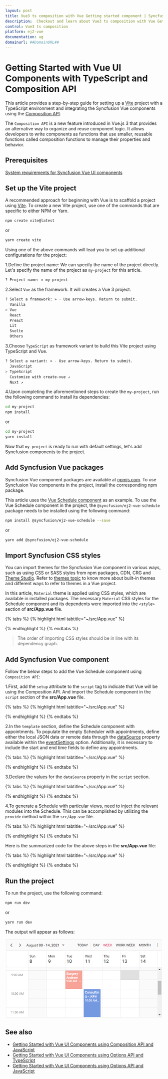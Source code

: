```yaml
---
layout: post
title: Vue3 ts composition with Vue Getting started component | Syncfusion
description:  Checkout and learn about Vue3 ts composition with Vue Getting started component of Syncfusion Essential JS 2 and more details.
control: Vue3 ts composition 
platform: ej2-vue
documentation: ug
domainurl: ##DomainURL##
---
```


# Getting Started with Vue UI Components with TypeScript and Composition API

This article provides a step-by-step guide for setting up a [Vite](https://vitejs.dev/) project with a TypeScript environment and integrating the Syncfusion Vue components using the [Composition API](https://vuejs.org/guide/introduction.html#composition-api).

The `Composition API` is a new feature introduced in Vue.js 3 that provides an alternative way to organize and reuse component logic. It allows developers to write components as functions that use smaller, reusable functions called composition functions to manage their properties and behavior.

## Prerequisites

[System requirements for Syncfusion Vue UI components](../system-requirements)

## Set up the Vite project

A recommended approach for beginning with Vue is to scaffold a project using [Vite](https://vitejs.dev/). To create a new Vite project, use one of the commands that are specific to either NPM or Yarn.

```bash
npm create vite@latest
```

or

```bash
yarn create vite
```

Using one of the above commands will lead you to set up additional configurations for the project:

1.Define the project name: We can specify the name of the project directly. Let's specify the name of the project as `my-project` for this article.

```bash
? Project name: » my-project
```

2.Select `Vue` as the framework. It will creates a Vue 3 project.

```bash
? Select a framework: » - Use arrow-keys. Return to submit.
  Vanilla
> Vue
  React
  Preact
  Lit
  Svelte
  Others
```

3.Choose `TypeScript` as framework variant to build this Vite project using TypeScript and Vue.

```bash
? Select a variant: » - Use arrow-keys. Return to submit.
  JavaScript
> TypeScript
  Customize with create-vue ↗
  Nuxt ↗
```

4.Upon completing the aforementioned steps to create the `my-project`, run the following command to install its dependencies:

```bash
cd my-project
npm install
```

or

```bash
cd my-project
yarn install
```

Now that `my-project` is ready to run with default settings, let's add Syncfusion components to the project.

## Add Syncfusion Vue packages

Syncfusion Vue component packages are available at [npmjs.com](https://www.npmjs.com/search?q=ej2-vue). To use Syncfusion Vue components in the project, install the corresponding npm package.

This article uses the [Vue Schedule component](https://www.syncfusion.com/vue-components/vue-scheduler) as an example. To use the Vue Schedule component in the project, the `@syncfusion/ej2-vue-schedule` package needs to be installed using the following command:

```bash
npm install @syncfusion/ej2-vue-schedule --save
```

or

```bash
yarn add @syncfusion/ej2-vue-schedule
```

## Import Syncfusion CSS styles

You can import themes for the Syncfusion Vue component in various ways, such as using CSS or SASS styles from npm packages, CDN, CRG and [Theme Studio](https://ej2.syncfusion.com/vue/documentation/appearance/theme-studio/). Refer to [themes topic](https://ej2.syncfusion.com/vue/documentation/appearance/theme/) to know more about built-in themes and different ways to refer to themes in a Vue project.

In this article, `Material` theme is applied using CSS styles, which are available in installed packages. The necessary `Material` CSS styles for the Schedule component and its dependents were imported into the `<style>` section of **src/App.vue** file.

{% tabs %}
{% highlight html tabtitle="~/src/App.vue" %}

<style>
@import '../node_modules/@syncfusion/ej2-base/styles/material.css';
@import '../node_modules/@syncfusion/ej2-buttons/styles/material.css';
@import '../node_modules/@syncfusion/ej2-calendars/styles/material.css';
@import '../node_modules/@syncfusion/ej2-dropdowns/styles/material.css';
@import '../node_modules/@syncfusion/ej2-inputs/styles/material.css';
@import '../node_modules/@syncfusion/ej2-navigations/styles/material.css';
@import '../node_modules/@syncfusion/ej2-popups/styles/material.css';
@import '../node_modules/@syncfusion/ej2-vue-schedule/styles/material.css';
</style>

{% endhighlight %}
{% endtabs %}

> The order of importing CSS styles should be in line with its dependency graph.

## Add Syncfusion Vue component

Follow the below steps to add the Vue Schedule component using `Composition API`:

1.First, add the `setup` attribute to the `script` tag to indicate that Vue will be using the Composition API. And import the Schedule component in the `script` section of the **src/App.vue** file.

{% tabs %}
{% highlight html tabtitle="~/src/App.vue" %}

<script setup>
  import { ScheduleComponent as EjsSchedule, ViewsDirective as EViews, ViewDirective as EView, ResourcesDirective as EResources, ResourceDirective as EResource, EventSettingsModel, Day, Week, WorkWeek, Month, Agenda, DragAndDrop, Resize } from "@syncfusion/ej2-vue-schedule";
</script>

{% endhighlight %}
{% endtabs %}
   
2.In the `template` section, define the Schedule component with appointments. To populate the empty Scheduler with appointments, define either the local JSON data or remote data through the [dataSource](https://ej2.syncfusion.com/vue/documentation/api/schedule/eventSettingsModel/#datasource) property available within the [eventSettings](https://ej2.syncfusion.com/vue/documentation/api/schedule#eventsettings) option. Additionally, it is necessary to include the start and end time fields to define any appointments.

{% tabs %}
{% highlight html tabtitle="~/src/App.vue" %}

<template>
  <div id='app'>
    <ejs-schedule height='550px' width='100%' :selectedDate='selectedDate' :eventSettings='eventSettings'>
      <e-views>
        <e-view option='Day'></e-view>
        <e-view option='Week' startHour='07:00' endHour='15:00'></e-view>
        <e-view option='WorkWeek' startHour='10:00' endHour='18:00'></e-view>
        <e-view option='Month' showWeekend=false></e-view>
        <e-view option='Agenda'></e-view>
      </e-views>
      <e-resources>
        <e-resource field="OwnerId" title="Owner" name="Owners" :dataSource="ownerDataSource" textField="OwnerText"
          idField="Id" colorField="OwnerColor">
        </e-resource>
      </e-resources>
    </ejs-schedule>
  </div>
</template>

{% endhighlight %}
{% endtabs %}

3.Declare the values for the `dataSource` property in the `script` section.

{% tabs %}
{% highlight html tabtitle="~/src/App.vue" %}

<script setup>
const eventSettings: EventSettingsModel = {
  dataSource: [
    {
      Id: 1,
      Subject: 'Surgery - Andrew',
      EventType: 'Confirmed',
      StartTime: new Date(2021, 7, 10, 9, 0),
      EndTime: new Date(2021, 7, 10, 10, 0),
      OwnerId: 2
    },
    {
      Id: 2,
      Subject: 'Consulting - John',
      EventType: 'Confirmed',
      StartTime: new Date(2021, 7, 11, 10, 0),
      EndTime: new Date(2021, 7, 11, 11, 30),
      OwnerId: 3
    },
    {
      Id: 3,
      Subject: 'Therapy - Robert',
      EventType: 'Requested',
      StartTime: new Date(2021, 7, 12, 11, 30),
      EndTime: new Date(2021, 7, 12, 12, 30),
      OwnerId: 1
    }
  ]
};
</script>

{% endhighlight %}
{% endtabs %}

4.To generate a Schedule with particular views, need to inject the relevant modules into the Schedule. This can be accomplished by utilizing the `provide` method within the `src/App.vue` file.

{% tabs %}
{% highlight html tabtitle="~/src/App.vue" %}

<script setup lang="ts">
  import { provide } from "vue";
  provide('schedule', [Day, Week, WorkWeek, Month, Agenda, DragAndDrop, Resize]);
</script>

{% endhighlight %}
{% endtabs %}

Here is the summarized code for the above steps in the **src/App.vue** file:

{% tabs %}
{% highlight html tabtitle="~/src/App.vue" %}

<template>
  <div id='app'>
    <ejs-schedule height='550px' width='100%' :selectedDate='selectedDate' :eventSettings='eventSettings'>
      <e-views>
        <e-view option='Day'></e-view>
        <e-view option='Week' startHour='07:00' endHour='15:00'></e-view>
        <e-view option='WorkWeek' startHour='10:00' endHour='18:00'></e-view>
        <e-view option='Month' showWeekend=false></e-view>
        <e-view option='Agenda'></e-view>
      </e-views>
      <e-resources>
        <e-resource field="OwnerId" title="Owner" name="Owners" :dataSource="ownerDataSource" textField="OwnerText"
          idField="Id" colorField="OwnerColor">
        </e-resource>
      </e-resources>
    </ejs-schedule>
  </div>
</template>

<script setup lang="ts">
import { ScheduleComponent as EjsSchedule, Day, Week, WorkWeek, Month, Agenda, DragAndDrop, Resize, ViewsDirective as EViews, ViewDirective as EView, ResourcesDirective as EResources, ResourceDirective as EResource } from "@syncfusion/ej2-vue-schedule";
import { provide } from "vue";

provide('schedule', [Day, Week, WorkWeek, Month, Agenda, DragAndDrop, Resize]);

const selectedDate: Date = new Date(2021, 7, 12);
const allowMultiple: boolean = true;
const ownerDataSource: Record<string, any>[] = [
  { OwnerText: 'Nancy', Id: 1, OwnerColor: '#ffaa00' },
  { OwnerText: 'Steven', Id: 2, OwnerColor: '#f8a398' },
  { OwnerText: 'Michael', Id: 3, OwnerColor: '#7499e1' }];
const eventSettings: EventSettingsModel = {
  dataSource: [
    {
      Id: 1,
      Subject: 'Surgery - Andrew',
      EventType: 'Confirmed',
      StartTime: new Date(2021, 7, 10, 9, 0),
      EndTime: new Date(2021, 7, 10, 10, 0),
      OwnerId: 2
    },
    {
      Id: 2,
      Subject: 'Consulting - John',
      EventType: 'Confirmed',
      StartTime: new Date(2021, 7, 11, 10, 0),
      EndTime: new Date(2021, 7, 11, 11, 30),
      OwnerId: 3
    },
    {
      Id: 3,
      Subject: 'Therapy - Robert',
      EventType: 'Requested',
      StartTime: new Date(2021, 7, 12, 11, 30),
      EndTime: new Date(2021, 7, 12, 12, 30),
      OwnerId: 1
    }
  ]
};
</script>

<style>
@import '../node_modules/@syncfusion/ej2-base/styles/material.css';
@import '../node_modules/@syncfusion/ej2-buttons/styles/material.css';
@import '../node_modules/@syncfusion/ej2-calendars/styles/material.css';
@import '../node_modules/@syncfusion/ej2-dropdowns/styles/material.css';
@import '../node_modules/@syncfusion/ej2-inputs/styles/material.css';
@import '../node_modules/@syncfusion/ej2-navigations/styles/material.css';
@import '../node_modules/@syncfusion/ej2-popups/styles/material.css';
@import '../node_modules/@syncfusion/ej2-vue-schedule/styles/material.css';
</style>

{% endhighlight %}
{% endtabs %}

## Run the project

To run the project, use the following command:

```bash
npm run dev
```

or

```bash
yarn run dev
```

The output will appear as follows:

![vue-3-ts-composition](../appearance/images/vue-3-ts-composition.png)

## See also

* [Getting Started with Vue UI Components using Composition API and JavaScript](./vue3-js-composition)
* [Getting Started with Vue UI Components using Options API and TypeScript](./vue3-ts-options)
* [Getting Started with Vue UI Components using Options API and JavaScript](./vite-vue)